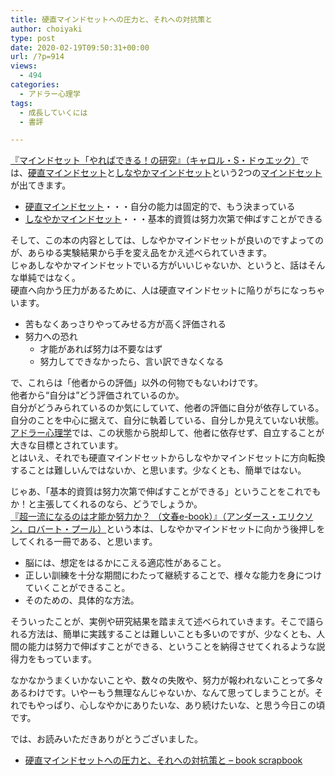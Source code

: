 ```yaml
---
title: 硬直マインドセットへの圧力と、それへの対抗策と
author: choiyaki
type: post
date: 2020-02-19T09:50:31+00:00
url: /?p=914
views:
  - 494
categories:
  - アドラー心理学
tags:
  - 成長していくには
  - 書評

---
```

[『マインドセット「やればできる！の研究』（キャロル・S・ドゥエック）][1]では、[硬直マインドセット][2]と[しなやかマインドセット][3]という2つの[マインドセット][4]が出てきます。

  * [硬直マインドセット][2]・・・自分の能力は固定的で、もう決まっている
  * [しなやかマインドセット][3]・・・基本的資質は努力次第で伸ばすことができる

そして、この本の内容としては、しなやかマインドセットが良いのですよってのが、あらゆる実験結果から手を変え品をかえ述べられていきます。  
じゃあしなやかマインドセットでいる方がいいじゃないか、というと、話はそんな単純ではなく。  
硬直へ向かう圧力があるために、人は硬直マインドセットに陥りがちになっちゃいます。

  * 苦もなくあっさりやってみせる方が高く評価される
  * 努力への恐れ 
      * 才能があれば努力は不要なはず
      * 努力してできなかったら、言い訳できなくなる

で、これらは「他者からの評価」以外の何物でもないわけです。  
他者から“自分は”どう評価されているのか。  
自分がどうみられているのか気にしていて、他者の評価に自分が依存している。  
自分のことを中心に据えて、自分に執着している、自分しか見えていない状態。  
[アドラー心理学][5]では、この状態から脱却して、他者に依存せず、自立することが大きな目標とされています。  
とはいえ、それでも硬直マインドセットからしなやかマインドセットに方向転換することは難しいんではないか、と思います。少なくとも、簡単ではない。

じゃあ、「基本的資質は努力次第で伸ばすことができる」ということをこれでもか！と主張してくれるのなら、どうでしょうか。  
[『超一流になるのは才能か努力か？ （文春e-book）』（アンダース・エリクソン，ロバート・プール）][6]という本は、しなやかマインドセットに向かう後押しをしてくれる一冊である、と思います。

  * 脳には、想定をはるかにこえる適応性があること。
  * 正しい訓練を十分な期間にわたって継続することで、様々な能力を身につけていくことができること。
  * そのための、具体的な方法。

そういったことが、実例や研究結果を踏まえて述べられていきます。そこで語られる方法は、簡単に実践することは難しいことも多いのですが、少なくとも、人間の能力は努力で伸ばすことができる、ということを納得させてくれるような説得力をもっています。

なかなかうまくいかないことや、数々の失敗や、努力が報われないことって多々あるわけです。いやーもう無理なんじゃないか、なんて思ってしまうことが。それでもやっぱり、心しなやかにありたいな、あり続けたいな、と思う今日この頃です。

では、お読みいただきありがとうございました。

  * [硬直マインドセットへの圧力と、それへの対抗策と &#8211; book scrapbook][7]

 [1]: https://scrapbox.io/choiyaki-hondana/%E3%80%8E%E3%83%9E%E3%82%A4%E3%83%B3%E3%83%89%E3%82%BB%E3%83%83%E3%83%88%E3%80%8C%E3%82%84%E3%82%8C%E3%81%B0%E3%81%A7%E3%81%8D%E3%82%8B%EF%BC%81%E3%81%AE%E7%A0%94%E7%A9%B6%E3%80%8F%EF%BC%88%E3%82%AD%E3%83%A3%E3%83%AD%E3%83%AB%E3%83%BBS%E3%83%BB%E3%83%89%E3%82%A5%E3%82%A8%E3%83%83%E3%82%AF%EF%BC%89
 [2]: https://scrapbox.io/choiyaki-hondana/%E7%A1%AC%E7%9B%B4%E3%83%9E%E3%82%A4%E3%83%B3%E3%83%89%E3%82%BB%E3%83%83%E3%83%88
 [3]: https://scrapbox.io/choiyaki-hondana/%E3%81%97%E3%81%AA%E3%82%84%E3%81%8B%E3%83%9E%E3%82%A4%E3%83%B3%E3%83%89%E3%82%BB%E3%83%83%E3%83%88
 [4]: https://scrapbox.io/choiyaki-hondana/%E3%83%9E%E3%82%A4%E3%83%B3%E3%83%89%E3%82%BB%E3%83%83%E3%83%88
 [5]: https://scrapbox.io/choiyaki-hondana/%E3%82%A2%E3%83%89%E3%83%A9%E3%83%BC%E5%BF%83%E7%90%86%E5%AD%A6
 [6]: https://scrapbox.io/choiyaki-hondana/%E3%80%8E%E8%B6%85%E4%B8%80%E6%B5%81%E3%81%AB%E3%81%AA%E3%82%8B%E3%81%AE%E3%81%AF%E6%89%8D%E8%83%BD%E3%81%8B%E5%8A%AA%E5%8A%9B%E3%81%8B%EF%BC%9F_%EF%BC%88%E6%96%87%E6%98%A5e-book%EF%BC%89%E3%80%8F%EF%BC%88%E3%82%A2%E3%83%B3%E3%83%80%E3%83%BC%E3%82%B9%E3%83%BB%E3%82%A8%E3%83%AA%E3%82%AF%E3%82%BD%E3%83%B3%EF%BC%8C%E3%83%AD%E3%83%90%E3%83%BC%E3%83%88%E3%83%BB%E3%83%97%E3%83%BC%E3%83%AB%EF%BC%89
 [7]: https://scrapbox.io/choiyaki-hondana/%E7%A1%AC%E7%9B%B4%E3%83%9E%E3%82%A4%E3%83%B3%E3%83%89%E3%82%BB%E3%83%83%E3%83%88%E3%81%B8%E3%81%AE%E5%9C%A7%E5%8A%9B%E3%81%A8%E3%80%81%E3%81%9D%E3%82%8C%E3%81%B8%E3%81%AE%E5%AF%BE%E6%8A%97%E7%AD%96%E3%81%A8